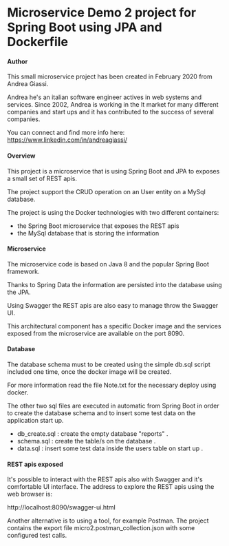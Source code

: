 # Microservice Demo 2 project for Spring Boot using JPA and Dockerfile

#### Author
This small microservice project has been created in February 2020 from Andrea Giassi.

Andrea he's an italian software engineer actives in web systems and services.
Since 2002, Andrea is working in the It market for many different companies and start ups and it has contributed to the
success of several companies.

You can connect and find more info here:
https://www.linkedin.com/in/andreagiassi/

#### Overview
This project is a microservice that is using Spring Boot and JPA to exposes a small set of REST apis.

The project support the CRUD operation on an User entity on a MySql database.

The project is using the Docker technologies with two different containers:
* the Spring Boot microservice that exposes the REST apis
* the MySql database that is storing the information

#### Microservice
The microservice code is based on Java 8 and the popular Spring Boot framework.

Thanks to Spring Data the information are persisted into the database using the JPA.

Using Swagger the REST apis are also easy to manage throw the Swagger UI.

This architectural component has a specific Docker image and the services exposed
 from the microservice are available on the port 8090.

#### Database
The database schema must to be created using the simple db.sql script included one time, once the docker image will be
created.

For more information read the file Note.txt for the necessary deploy using docker.

The other two sql files are executed in automatic from Spring Boot in order to create the database schema and to
 insert some test data on the application start up.

* db_create.sql : create the empty database "reports" . 
* schema.sql : create the table/s on the database .
* data.sql : insert some test data inside the users table on start up .

#### REST apis exposed
It's possible to interact with the REST apis also with Swagger and it's comfortable UI interface.
The address to explore the REST apis using the web browser is:

http://localhost:8090/swagger-ui.html

Another alternative is to using a tool, for example Postman.
The project contains the export file micro2.postman_collection.json with some configured test calls.


